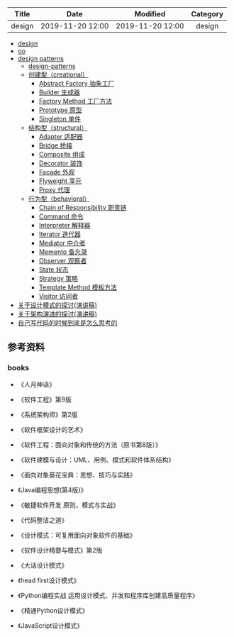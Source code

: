 | Title                | Date             | Modified         | Category          |
|:--------------------:|:----------------:|:----------------:|:-----------------:|
| design      | 2019-11-20 12:00 | 2019-11-20 12:00 | design   |



- [design](./design.md)
- [oo](./oo/README.md)
- [design patterns](./design-patterns/README.md)
    - [design-patterns](./design-patterns/design-patterns.md)
    - [创建型（creational）](./design-patterns/creational/README.md)
        - [Abstract Factory 抽象工厂](./design-patterns/creational/abstract_factory.md)
        - [Builder 生成器](./design-patterns/creational/builder.md)
        - [Factory Method 工厂方法](./design-patterns/creational/factory_method.md)
        - [Prototype 原型](./design-patterns/creational/prototype.md)
        - [Singleton 单件](./design-patterns/creational/singleton.md)
    - [结构型（structural）](./design-patterns/structural/README.md)
        - [Adapter 适配器](./design-patterns/structural/adapter.md)
        - [Bridge 桥接](./design-patterns/structural/bridge.md)
        - [Composite 组成](./design-patterns/structural/composite.md)
        - [Decorator 装饰](./design-patterns/structural/decorator.md)
        - [Facade 外观](./design-patterns/structural/facade.md)
        - [Flyweight 享元](./design-patterns/structural/flyweight.md)
        - [Proxy 代理](./design-patterns/structural/proxy.md)
    - [行为型（behavioral）](./design-patterns/behavioral/README.md)
        - [Chain of Responsibility 职责链](./design-patterns/behavioral/chain_of_responsibility.md)
        - [Command 命令](./design-patterns/behavioral/command.md)
        - [Interpreter 解释器](./design-patterns/behavioral/interpreter.md)
        - [Iterator 迭代器](./design-patterns/behavioral/iterator.md)
        - [Mediator 中介者](./design-patterns/behavioral/mediator.md)
        - [Memento 备忘录](./design-patterns/behavioral/memento.md)
        - [Observer 观察者](./design-patterns/behavioral/observer.md)
        - [State 状态](./design-patterns/behavioral/state.md)
        - [Strategy 策略](./design-patterns/behavioral/strategy.md)
        - [Template Method 模板方法](./design-patterns/behavioral/template_method.md)
        - [Visitor 访问者](./design-patterns/behavioral/visitor.md)
- [关于设计模式的探讨(演讲稿)](./关于设计模式的探讨.md)
- [关于架构演进的探讨(演讲稿)](./关于架构演进的探讨.md)
- [自己写代码的时候到底是怎么思考的](./自己写代码的时候到底是怎么自考的.md)


## 参考资料


### books
- 《人月神话》
- 《软件工程》第9版
- 《系统架构师》第2版
- 《软件框架设计的艺术》
- 《软件工程：面向对象和传统的方法（原书第8版）》
- 《软件建模与设计：UML、用例、模式和软件体系结构》
- 《面向对象葵花宝典：思想、技巧与实践》
- 《Java编程思想(第4版)》

- 《敏捷软件开发 原则，模式与实战》
- 《代码整洁之道》

- 《设计模式：可复用面向对象软件的基础》
- 《软件设计精要与模式》第2版

- 《大话设计模式》
- 《head first设计模式》

- 《Python编程实战 运用设计模式、并发和程序库创建高质量程序》
- 《精通Python设计模式》

- 《JavaScript设计模式》









